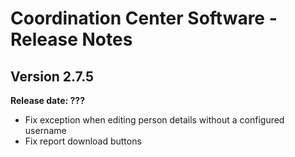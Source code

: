 # Coordination Center Software - Release Notes

## Version 2.7.5

**Release date: ???**

* Fix exception when editing person details without a configured username
* Fix report download buttons
